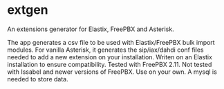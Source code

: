 # extgen
An extensions generator for Elastix, FreePBX and Asterisk.

The app generates a csv file to be used with Elastix/FreePBX bulk import modules.
For vanilla Asterisk, it generates the sip/iax/dahdi conf files needed to add a new extension on your installation.
Writen on an Elastix installation to ensure compatibility. Tested with FreePBX 2.11.
Not tested with Issabel and newer versions of FreePBX.
Use on your own. A mysql is needed to store data.
